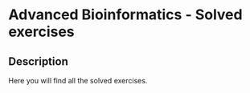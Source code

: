 # Advanced Bioinformatics - Solved exercises

## Description

Here you will find all the solved exercises.
